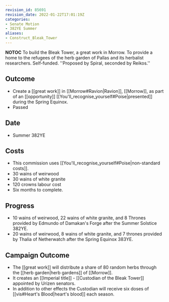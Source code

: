 ```yaml
---
revision_id: 85691
revision_date: 2022-01-22T17:01:19Z
categories:
- Senate Motion
- 382YE Summer
aliases:
- Construct_Bleak_Tower
---
```



__NOTOC__
To build the Bleak Tower, a great work in Morrow. To provide a home to the refugees of the herb garden of Pallas and its herbalist researchers. Self-funded.
''Proposed by Spiral, seconded by Reikos.'' 
## Outcome
* Create a [[great work]] in [[Morrow#Ravion|Ravion]], [[Morrow]], as part of an [[opportunity]] [[You'll_recognise_yourself#Poise|presented]] during the Spring Equinox.
* Passed

## Date
* Summer 382YE
## Costs
* This commission uses [[You'll_recognise_yourself#Poise|non-standard costs]].
* 30 wains of weirwood
* 30 wains of white granite
* 120 crowns labour cost
* Six months to complete.
## Progress
* 10 wains of weirwood, 22 wains of white granite, and 8 Thrones provided by Edmundo of Damakan's Forge after the Summer Solstice 382YE.
* 20 wains of weirwood, 8 wains of white granite, and 7 thrones provided by Thalia of Netherwatch after the Spring Equinox 383YE.

## Campaign Outcome
* The [[great work]] will distribute a share of 80 random herbs through the [[herb garden|herb gardens]] of [[Morrow]].
* It creates an [[Imperial title]] - [[Custodian of the Bleak Tower]] appointed by Urizen senators.
* In addition to other effects the Custodian will receive six doses of [[vis#Heart's Blood|heart's blood]] each season.